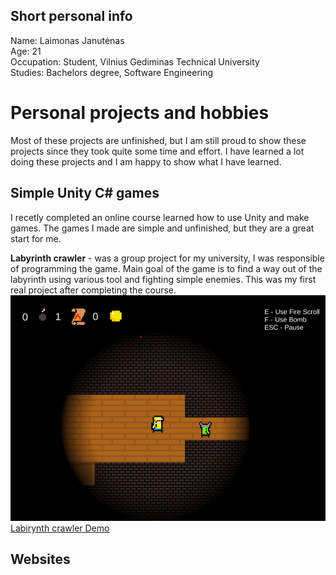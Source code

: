 ## Short personal info

Name: Laimonas Janutėnas <br />
Age: 21 <br />
Occupation: Student, Vilnius Gediminas Technical University <br />
Studies: Bachelors degree, Software Engineering <br />

# Personal projects and hobbies

Most of these projects are unfinished, but I am still proud to show these projects since they took quite some time and effort. I have learned a lot doing these projects and I am happy to show what I have learned. <br />

## Simple Unity C# games

I recetly completed an online course learned how to use Unity and make games. The games I made are simple and unfinished, but they are a great start for me.
<br />

<b>Labyrinth crawler</b> - was a group project for my university, I was responsible of programming the game. Main goal of the game is to find a way out of the labyrinth using various tool and fighting simple enemies. This was my first real project after completing the course. <br />
![Image](crawler.png) <br />
[Labirynth crawler Demo](https://katinas15.itch.io/katinaslabyrinthcrawlerdemo) <br />

## Websites





